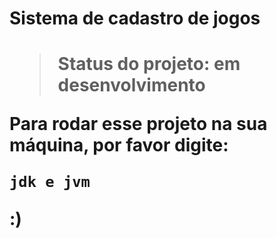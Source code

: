 <h1>Sistema de cadastro de jogos<h1>

> Status do projeto: em desenvolvimento 

 Para rodar esse projeto na sua máquina, por favor digite:
 
 ```
jdk e jvm 
 ```

:)